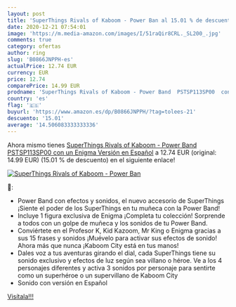 ```yaml
---
layout: post
title: 'SuperThings Rivals of Kaboom - Power Ban al 15.01 % de descuento'
date: 2020-12-21 07:54:01
image: 'https://m.media-amazon.com/images/I/51raQir8CRL._SL200_.jpg'
comments: true
category: ofertas
author: ring
slug: 'B0866JNPPH-es'
actualPrice: 12.74 EUR
currency: EUR
price: 12.74
comparePrice: 14.99 EUR
prodname: 'SuperThings Rivals of Kaboom - Power Band  PSTSP113SP00  con un Enigma  Versión en Español'
country: 'es'
flag: '🇪🇸'
buyurl: 'https://www.amazon.es/dp/B0866JNPPH/?tag=tolees-21'
descuento: '15.01'
average: '14.506083333333336'
---
```


Ahora mismo tienes [SuperThings Rivals of Kaboom - Power Band  PSTSP113SP00  con un Enigma  Versión en Español](https://www.amazon.es/dp/B0866JNPPH/?tag=tolees-21) a 12.74 EUR (original: 14.99 EUR) (15.01 %  de descuento) en el siguiente enlace!

[![SuperThings Rivals of Kaboom - Power Ban](https://m.media-amazon.com/images/I/51raQir8CRL._SL200_.jpg)](https://www.amazon.es/dp/B0866JNPPH/?tag=tolees-21)

🔎:

- Power Band con efectos y sonidos, el nuevo accesorio de SuperThings ¡Siente el poder de los SuperThings en tu muñeca con la Power Band!
- Incluye 1 figura exclusiva de Enigma ¡Completa tu colección! Sorprende a todos con un golpe de muñeca y los sonidos de tu Power Band.
- Conviértete en el Profesor K, Kid Kazoom, Mr King o Enigma gracias a sus 15 frases y sonidos ¡Muévelo para activar sus efectos de sonido! Ahora más que nunca ¡Kaboom City está en tus manos!
- Dales voz a tus aventuras girando el dial, cada SuperThings tiene su sonido exclusivo y efectos de luz según sea villano o héroe. Ve a los 4 personajes diferentes y activa 3 sonidos por personaje para sentirte como un superhéroe o un supervillano de Kaboom City
- Sonido con versión en Español

[Visítala!!!](https://www.amazon.es/dp/B0866JNPPH/?tag=tolees-21)
